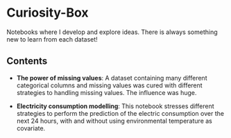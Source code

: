 # Curiosity-Box
Notebooks where I develop and explore ideas. There is always something new to learn from each dataset!
## Contents
* **The power of missing values**: A dataset containing many different categorical columns and missing values was cured with different strategies to handling missing values. The influence was huge.

* **Electricity consumption modelling**: This notebook stresses different strategies to perform the prediction of the electric consumption over the next 24 hours, with and without using environmental temperature as covariate. 

